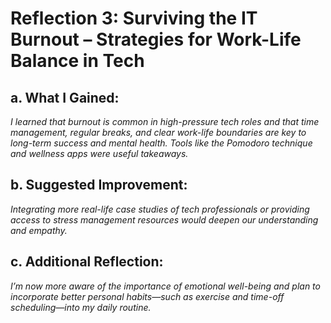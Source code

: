 # Reflection 3: Surviving the IT Burnout – Strategies for Work-Life Balance in Tech

## a. What I Gained:

*I learned that burnout is common in high-pressure tech roles and that time management, regular breaks, and clear work-life boundaries are key to long-term success and mental health. Tools like the Pomodoro technique and wellness apps were useful takeaways.*

## b. Suggested Improvement:

*Integrating more real-life case studies of tech professionals or providing access to stress management resources would deepen our understanding and empathy.*

## c. Additional Reflection:

*I’m now more aware of the importance of emotional well-being and plan to incorporate better personal habits—such as exercise and time-off scheduling—into my daily routine.*
